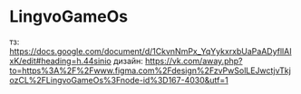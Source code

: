 # LingvoGameOs
тз: https://docs.google.com/document/d/1CkvnNmPx_YqYykxrxbUaPaADyfllAIxK/edit#heading=h.44sinio
дизайн: https://vk.com/away.php?to=https%3A%2F%2Fwww.figma.com%2Fdesign%2FzvPwSolLEJwctjvTkjozCL%2FLingvoGameOs%3Fnode-id%3D167-4030&utf=1
